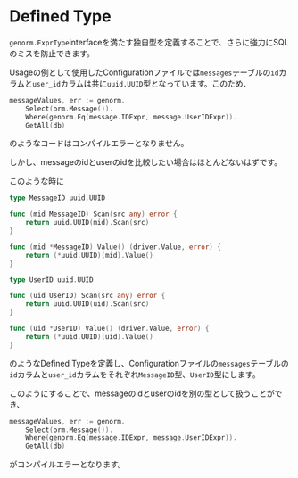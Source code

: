 # Defined Type

`genorm.ExprType`interfaceを満たす独自型を定義することで、さらに強力にSQLのミスを防止できます。

Usageの例として使用したConfigurationファイルでは`messages`テーブルの`id`カラムと`user_id`カラムは共に`uuid.UUID`型となっています。このため、

```go
messageValues, err := genorm.
	Select(orm.Message()).
	Where(genorm.Eq(message.IDExpr, message.UserIDExpr)).
	GetAll(db)
```

のようなコードはコンパイルエラーとなりません。

しかし、messageのidとuserのidを比較したい場合はほとんどないはずです。

このような時に

```go
type MessageID uuid.UUID

func (mid MessageID) Scan(src any) error {
    return uuid.UUID(mid).Scan(src)
}

func (mid *MessageID) Value() (driver.Value, error) {
    return (*uuid.UUID)(mid).Value()
}

type UserID uuid.UUID

func (uid UserID) Scan(src any) error {
    return uuid.UUID(uid).Scan(src)
}

func (uid *UserID) Value() (driver.Value, error) {
    return (*uuid.UUID)(uid).Value()
}
```

のようなDefined Typeを定義し、Configurationファイルの`messages`テーブルの`id`カラムと`user_id`カラムをそれぞれ`MessageID`型、`UserID`型にします。

このようにすることで、messageのidとuserのidを別の型として扱うことができ、

```go
messageValues, err := genorm.
	Select(orm.Message()).
	Where(genorm.Eq(message.IDExpr, message.UserIDExpr)).
	GetAll(db)
```

がコンパイルエラーとなります。
